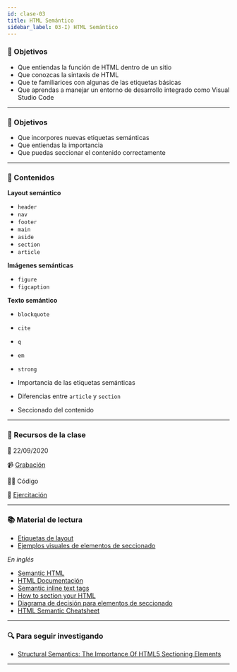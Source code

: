```yaml
---
id: clase-03
title: HTML Semántico
sidebar_label: 03-I) HTML Semántico
---
```


### 🏁 Objetivos

- Que entiendas la función de HTML dentro de un sitio
- Que conozcas la sintaxis de HTML
- Que te familiarices con algunas de las etiquetas básicas
- Que aprendas a manejar un entorno de desarrollo integrado como Visual Studio Code

---

### 🏁 Objetivos

- Que incorpores nuevas etiquetas semánticas
- Que entiendas la importancia
- Que puedas seccionar el contenido correctamente

---

### 📝 Contenidos

**Layout semántico**

- `header`
- `nav`
- `footer`
- `main`
- `aside`
- `section`
- `article`

**Imágenes semánticas**

- `figure`
- `figcaption`

**Texto semántico**

- `blockquote`
- `cite`
- `q`
- `em`
- `strong`

- Importancia de las etiquetas semánticas
- Diferencias entre `article` y `section`
- Seccionado del contenido

---

### 🚀 Recursos de la clase

📆 22/09/2020

📹 [Grabación](https://us02web.zoom.us/rec/share/AAJfVMrjbyxd9tNjMJK0Id42vfkk7pJ_RAe9r-TxuZ8qk-ZI9sc41uG4mSID-4o8.eX5Qe0_UzGbmp7qB)

👩‍💻 Código

💪 [Ejercitación](https://github.com/Ada-IT/ejercicios-frontend/blob/master/modulo-1/ejercicios/08-html-semantico.md)

---

### 📚 Material de lectura

- [Etiquetas de layout](https://frontend.adaitw.org/docs/html-css/hc06)
- [Ejemplos visuales de elementos de seccionado](https://www.mclibre.org/consultar/htmlcss/html/html-secciones.html)

_En inglés_

- [Semantic HTML](https://www.internetingishard.com/html-and-css/semantic-html/)
- [HTML Documentación](https://html.spec.whatwg.org/multipage/sections.html#sections)
- [Semantic inline text tags](https://developer.mozilla.org/en-US/docs/Web/HTML/Element#Inline_text_semantics)
- [How to section your HTML](https://css-tricks.com/how-to-section-your-html/)
- [Diagrama de decisión para elementos de seccionado](http://html5doctor.com/downloads/h5d-sectioning-flowchart.png)
- [HTML Semantic Cheatsheet](https://learn-the-web.algonquindesign.ca/topics/html-semantics-cheat-sheet/)

---

### 🔍 Para seguir investigando

- [Structural Semantics: The Importance Of HTML5 Sectioning Elements](https://www.smashingmagazine.com/2013/01/the-importance-of-sections/)

---
